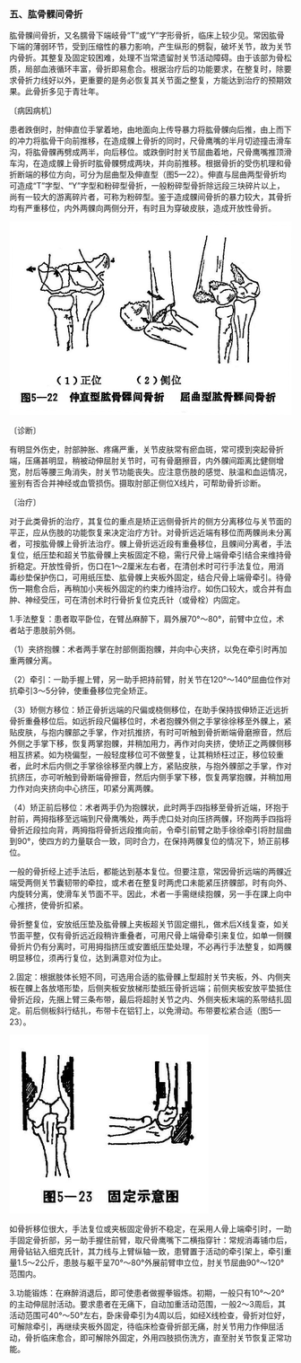 ### 五、肱骨髁间骨折

肱骨髁间骨折，又名臑骨下端岐骨“T”或“Y”字形骨折，临床上较少见。常因肱骨下端的薄弱环节，受到压缩性的暴力影响，产生纵形的劈裂，破坏关节，故为关节内骨折。其整复及固定较困难，处理不当常遗留肘关节活动障碍。由于该部为骨松质，局部血液循环丰富，骨折即易愈合。根据治疗后的功能要求，在整复时，除要求骨折力线好以外，更重要的是务必恢复其关节面之整复，方能达到治疗的预期效果。此骨折多见于青壮年。

〔病因病机〕

患者跌倒时，肘伸直位手掌着地，由地面向上传导暴力将肱骨髁向后推，由上而下的冲力将肱骨干向前推移，在造成髁上骨折的同时，尺骨鹰嘴的半月切迹撞击滑车沟，将肱骨髁再劈成两半，向后移位。或跌倒时肘关节屈曲着地，尺骨鹰嘴推顶滑车沟，在造成髁上骨折时肱骨髁劈成两块，并向前推移。根据骨折的受伤机理和骨折断端的移位方向，可分为屈曲型及伸直型（图5—22）。伸直与屈曲两型骨折均可造成“T”字型、“Y”字型和粉碎型骨折，一般粉碎型骨折除远段三块碎片以上，尚有一较大的游离碎片者，可称为粉碎型。鉴于造成髁间骨折的暴力较大，其骨折均有严重移位，内外两髁向两侧分开，有时且为穿破皮肤，造成开放性骨折。

<img src="img\5-22.jpg" style="zoom:70%;" />

〔诊断〕

有明显外伤史，肘部肿胀、疼痛严重，关节皮肤常有瘀血斑，常可摸到突起骨折端，压痛甚明显，稍被动伸屈肘关节时，可有骨磨擦音，内外髁间距离比健侧增宽，肘后等腰三角消失，肘关节功能丧失。应注意伤肢的感觉、肤温和血运情况，鉴别有否合并神经或血管损伤。摄取肘部正侧位X线片，可帮助骨折诊断。

〔治疗〕

对于此类骨折的治疗，其复位的重点是矫正远侧骨折片的侧方分离移位与关节面的平正，应从伤肢的功能恢复来决定治疗方针。对骨折远近端有移位而两髁尚未分离者，可按肱骨髁上骨折法治疗。髁上骨折远近段有重叠移位，且髁间分离者，手法复位，纸压垫和超关节肱骨髁上夹板固定不稳，需行尺骨上端骨牵引结合来维持骨折稳定。开放性骨折，伤口在1〜2厘米左右者，在清创术时可行手法复位，用消毒纱垫保护伤口，可用纸压垫、肱骨髁上夹板外固定，结合尺骨上端骨牵引。待骨伤一期愈合后，再稍加小夹板外固定的约束力维持治疗。如伤口较大，或合并有血肿、神经受压，可在清创术时行骨折复位克氏针（或骨栓）内固定。

1.手法整复：患者取平卧位，在臂丛麻醉下，肩外展70°〜80°，前臂中立位，术者站于患肢前外侧。

（1）夹挤抱髁：术者两手掌在肘部侧面抱髁，并向中心夹挤，以免在牵引时再加重两髁分离。

（2）牵引：一助手握上臂，另一助手把持前臂，肘关节在120°〜140°屈曲位作对抗牵引3〜5分钟，使重叠移位完全矫正。

（3）矫侧方移位：矫正骨折远端的尺偏或桡侧移位，在助手保持拔伸矫正近远折骨折重叠移位后。如远折段尺偏移位时，术者抱髁外侧之手掌徐徐移至外髁上，紧贴皮肤，与抱内髁部之手掌，作对抗推挤，有时可听触到骨折断端骨磨擦音，然后外侧之手掌下移，恢复两掌抱髁，并稍加用力，再作对向夹挤，使矫正之两髁侧移相互挤紧。如为桡偏型，一般轻度移位可不做整复，让其稍矫枉过正，移位较重者，此时术后内侧之手掌徐徐移至内髁上方，紧贴皮肤，与抱外髁部之手掌，作对抗挤压，亦可听触到骨断端骨擦音，然后内侧手掌下移，恢复两掌抱髁，并稍加用力作对向夹挤向中心挤压，叩紧分离两髁。

（4）矫正前后移位：术者两手仍为抱髁状，此时两手四指移至骨折近端，环抱于肘前，两拇指移至远端到尺骨鹰嘴处，两手虎口处对向压挤两髁，环抱两手四指将骨折近段拉向背，两拇指将骨折远段推向前，令牵引前臂之助手徐徐牵引将肘屈曲到90°，使四方的力量联合一致，同时合力，在保持两髁复位的情况下，矫正前移位。

一般的骨折经上述手法后，都能达到基本复位。但要注意，常因骨折远端的两髁近端受两侧关节囊韧带的牵拉，或术者在整复时两虎口未能紧压挤髁部，时有向外、内旋转分离，使滑车关节面不平。因此，术者一手需继续抱髁，另一手在課上向中心推挤，使骨折扣紧。

骨折整复位，安放纸压垫及肱骨髁上夹板超关节固定绷扎，做术后X线复查，如关节面平整，仅有骨折远近段稍许重叠者，可用尺骨上端骨牵引来复位，如单一侧髁骨折片仍有分离时，可用拇指挤压或安置纸压垫处理，不必再行手法整复，如两髁明显移位，须再行复位，达到满意对位为止。

2.固定：根据肢体长短不同，可选用合适的肱骨髁上型超肘关节夹板，外、内侧夹板在髁上各放塔形垫，后侧夹板安放梯形垫抵压骨折远端；前侧夹板安放平垫抵住骨折近段，先捆上臂三条布带，最后将超肘关节之内、外侧夹板末端的系带结扎固定。前后侧板斜行结扎，布带卡在铝钉上，以免滑动。布带要松紧合适（图5—23）。

<img src="img\5-23.jpg" style="zoom:70%;" />

如骨折移位很大，手法复位或夹板固定骨折不稳定，在采用人骨上端牵引时，一助手固定骨折部，另一助手握住前臂，取尺骨鹰嘴下二横指穿针：常规消毒铺巾后，用骨钻钻入细克氏针，其力线与上臂纵轴一致，患臂置于活动的牵引架上，牵引重量1.5〜2公斤，患肢与躯干呈70°〜80°外展前臂申立位，肘关节屈曲90°〜120°范围内。

3.功能锻炼：在麻醉消退后，即可使患者做握拳锻炼。初期，一般只有10°〜20°的主动伸屈肘活动。要求患者在无痛下，自动加重活动范围，一般2〜3周后，其活动范围可40°〜50°左右，卧床骨牵引为4周以后，如经X线检查，骨折对位好，可解除牵引，再继续夹板外固定，待临床检查骨折部无痛，肘关节用力作伸屈活动，骨折临床愈合，即可解除外固定，外用四肢损伤洗方，直至肘关节恢复正常功能。
